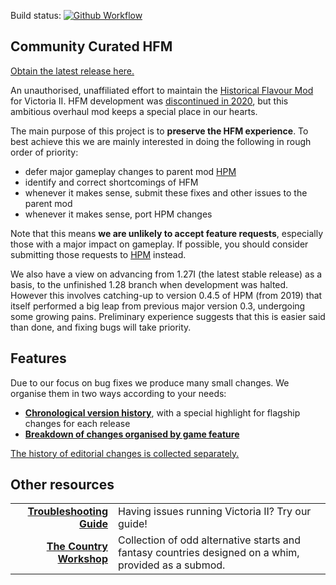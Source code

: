 Build status:
[![Github Workflow][github-workflow-badge]][github-workflow-dashboard]

[github-workflow-badge]:
    https://github.com/moretrim/ccHFM/actions/workflows/ci-on-push.yaml/badge.svg
[github-workflow-dashboard]:
    https://github.com/moretrim/ccHFM/actions/workflows/ci-on-push.yaml
    "Github Workflows"

Community Curated HFM
---------------------

[Obtain the latest release here.][RELEASE]

[RELEASE]: https://github.com/moretrim/ccHFM/releases/tag/v1.0.0

An unauthorised, unaffiliated effort to maintain the [Historical Flavour Mod][HFM] for Victoria II.
HFM development was [discontinued in 2020][discontinued], but this ambitious overhaul mod keeps a
special place in our hearts.

[HFM]: https://github.com/SighPie/HFM
[discontinued]: https://www.reddit.com/r/paradoxplaza/comments/ins40a/hfm_historical_flavour_mod_unfinished_dev_files/

The main purpose of this project is to **preserve the HFM experience**. To best achieve this we are
mainly interested in doing the following in rough order of priority:

- defer major gameplay changes to parent mod [HPM]
- identify and correct shortcomings of HFM
- whenever it makes sense, submit these fixes and other issues to the parent mod
- whenever it makes sense, port HPM changes

[HPM]: https://github.com/arkhometha/Historical-Project-Mod

Note that this means **we are unlikely to accept feature requests**, especially those with a major
impact on gameplay. If possible, you should consider submitting those requests to [HPM] instead.

We also have a view on advancing from 1.27I (the latest stable release) as a basis, to the
unfinished 1.28 branch when development was halted. However this involves catching-up to version
0.4.5 of HPM (from 2019) that itself performed a big leap from previous major version 0.3,
undergoing some growing pains. Preliminary experience suggests that this is easier said than done,
and fixing bugs will take priority.

Features
--------

Due to our focus on bug fixes we produce many small changes. We organise them in two ways according
to your needs:

 * [**Chronological version history**][changelog], with a special highlight for flagship changes for
   each release
 * [**Breakdown of changes organised by game feature**][features]

[The history of editorial changes is collected separately.][editorial]

[features]:  Features.markdown
[changelog]: CHANGELOG.markdown
[editorial]: Editorial.markdown

Other resources
---------------

|  |  |
|-:|:-|
**[Troubleshooting Guide][]** | Having issues running Victoria II? Try our guide!
**[The Country Workshop][]** | Collection of odd alternative starts and fantasy countries designed on a whim, provided as a submod.

[Troubleshooting Guide]: https://github.com/moretrim/victoria2-troubleshooting
[The Country Workshop]: https://github.com/moretrim/country-workshop
